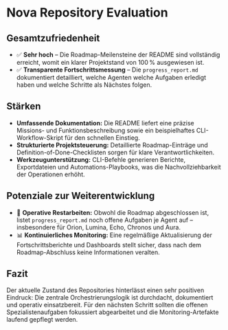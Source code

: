 # Nova Repository Evaluation

## Gesamtzufriedenheit
- ✅ **Sehr hoch** – Die Roadmap-Meilensteine der README sind vollständig erreicht, womit ein klarer Projektstand von 100 % ausgewiesen ist. 
- ✅ **Transparente Fortschrittsmessung** – Die `progress_report.md` dokumentiert detailliert, welche Agenten welche Aufgaben erledigt haben und welche Schritte als Nächstes folgen.

## Stärken
- **Umfassende Dokumentation:** Die README liefert eine präzise Missions- und Funktionsbeschreibung sowie ein beispielhaftes CLI-Workflow-Skript für den schnellen Einstieg.
- **Strukturierte Projektsteuerung:** Detaillierte Roadmap-Einträge und Definition-of-Done-Checklisten sorgen für klare Verantwortlichkeiten.
- **Werkzeugunterstützung:** CLI-Befehle generieren Berichte, Exportdateien und Automations-Playbooks, was die Nachvollziehbarkeit der Operationen erhöht.

## Potenziale zur Weiterentwicklung
- 🔄 **Operative Restarbeiten:** Obwohl die Roadmap abgeschlossen ist, listet `progress_report.md` noch offene Aufgaben je Agent auf – insbesondere für Orion, Lumina, Echo, Chronos und Aura.
- 📊 **Kontinuierliches Monitoring:** Eine regelmäßige Aktualisierung der Fortschrittsberichte und Dashboards stellt sicher, dass nach dem Roadmap-Abschluss keine Informationen veralten.

## Fazit
Der aktuelle Zustand des Repositories hinterlässt einen sehr positiven Eindruck: Die zentrale Orchestrierungslogik ist durchdacht, dokumentiert und operativ einsatzbereit. Für den nächsten Schritt sollten die offenen Spezialistenaufgaben fokussiert abgearbeitet und die Monitoring-Artefakte laufend gepflegt werden.
